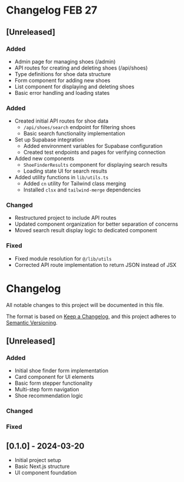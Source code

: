 # Changelog FEB 27

## [Unreleased]

### Added
- Admin page for managing shoes (/admin)
- API routes for creating and deleting shoes (/api/shoes)
- Type definitions for shoe data structure
- Form component for adding new shoes
- List component for displaying and deleting shoes
- Basic error handling and loading states

### Added
- Created initial API routes for shoe data
  - `/api/shoes/search` endpoint for filtering shoes
  - Basic search functionality implementation
- Set up Supabase integration
  - Added environment variables for Supabase configuration
  - Created test endpoints and pages for verifying connection
- Added new components
  - `ShoeFinderResults` component for displaying search results
  - Loading state UI for search results
- Added utility functions in `lib/utils.ts`
  - Added `cn` utility for Tailwind class merging
  - Installed `clsx` and `tailwind-merge` dependencies

### Changed
- Restructured project to include API routes
- Updated component organization for better separation of concerns
- Moved search result display logic to dedicated component

### Fixed
- Fixed module resolution for `@/lib/utils`
- Corrected API route implementation to return JSON instead of JSX




# Changelog

All notable changes to this project will be documented in this file.

The format is based on [Keep a Changelog](https://keepachangelog.com/en/1.1.0/),
and this project adheres to [Semantic Versioning](https://semver.org/spec/v2.0.0.html).

## [Unreleased]

### Added
- Initial shoe finder form implementation
- Card component for UI elements
- Basic form stepper functionality
- Multi-step form navigation
- Shoe recommendation logic

### Changed

### Fixed

## [0.1.0] - 2024-03-20
- Initial project setup
- Basic Next.js structure
- UI component foundation
